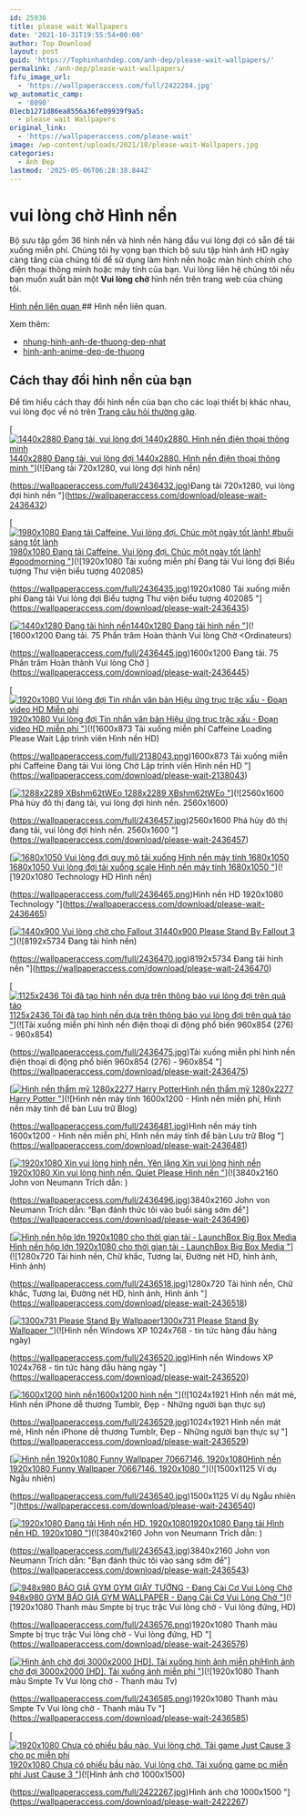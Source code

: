 ```yaml
---
id: 25936
title: please wait Wallpapers
date: '2021-10-31T19:55:54+00:00'
author: Top Download
layout: post
guid: 'https://Tophinhanhdep.com/anh-dep/please-wait-wallpapers/'
permalink: /anh-dep/please-wait-wallpapers/
fifu_image_url:
  - 'https://wallpaperaccess.com/full/2422284.jpg'
wp_automatic_camp:
  - '8098'
01ecb1271d86ea8556a36fe09939f9a5:
  - please wait Wallpapers
original_link:
  - 'https://wallpaperaccess.com/please-wait'
image: /wp-content/uploads/2021/10/please-wait-Wallpapers.jpg
categories:
  - Ảnh Đẹp
lastmod: '2025-05-06T06:28:38.844Z'
---
```

# vui lòng chờ Hình nền

Bộ sưu tập gồm 36 hình nền và hình nền hàng đầu vui lòng đợi có sẵn để tải xuống miễn phí. Chúng tôi hy vọng bạn thích bộ sưu tập hình ảnh HD ngày càng tăng của chúng tôi để sử dụng làm hình nền hoặc màn hình chính cho điện thoại thông minh hoặc máy tính của bạn. Vui lòng liên hệ chúng tôi nếu bạn muốn xuất bản một **Vui lòng chờ** hình nền trên trang web của chúng tôi.

[Hình nền liên quan ](#related) ## Hình nền liên quan.

   
 Xem thêm:

   
- [nhung-hinh-anh-de-thuong-dep-nhat](https://tophinhanhdep.com/hinh-anh-de-thuong/nhung-hinh-anh-de-thuong-dep-nhat/)
- [hinh-anh-anime-dep-de-thuong](https://tophinhanhdep.com/anh-anime/hinh-anh-anime-dep-de-thuong/)

## Cách thay đổi hình nền của bạn

Để tìm hiểu cách thay đổi hình nền của bạn cho các loại thiết bị khác nhau, vui lòng đọc về nó trên [Trang câu hỏi thường gặp](https://tophinhanhdep.com/faq/).

  
[[![1440x2880 Đang tải, vui lòng đợi 1440x2880.  Hình nền điện thoại thông minh](https://wallpaperaccess.com/full/2422284.jpg)1440x2880 Đang tải, vui lòng đợi 1440x2880. Hình nền điện thoại thông minh "](https://wallpaperaccess.com/download/please-wait-2422284)](![Đang tải 720x1280, vui lòng đợi hình nền)

(https://wallpaperaccess.com/full/2436432.jpg)Đang tải 720x1280, vui lòng đợi hình nền "](https://wallpaperaccess.com/download/please-wait-2436432)

[[![1980x1080 Đang tải Caffeine. Vui lòng đợi.  Chúc một ngày tốt lành!  #buổi sáng tốt lành](https://wallpaperaccess.com/full/1465613.png)1980x1080 Đang tải Caffeine. Vui lòng đợi. Chúc một ngày tốt lành! #goodmorning "](https://wallpaperaccess.com/download/please-wait-1465613)](![1920x1080 Tải xuống miễn phí Đang tải Vui lòng đợi Biểu tượng Thư viện biểu tượng 402085)

(https://wallpaperaccess.com/full/2436435.jpg)1920x1080 Tải xuống miễn phí Đang tải Vui lòng đợi Biểu tượng Thư viện biểu tượng 402085 "](https://wallpaperaccess.com/download/please-wait-2436435)

[[![1440x1280 Đang tải hình nền](https://wallpaperaccess.com/full/2436443.jpg)1440x1280 Đang tải hình nền "](https://wallpaperaccess.com/download/please-wait-2436443)](![1600x1200 Đang tải.  75 Phần trăm Hoàn thành Vui lòng Chờ <Ordinateurs)

(https://wallpaperaccess.com/full/2436445.jpg)1600x1200 Đang tải. 75 Phần trăm Hoàn thành Vui lòng Chờ ](https://wallpaperaccess.com/download/please-wait-2436445)

[[![1920x1080 Vui lòng đợi Tin nhắn văn bản Hiệu ứng trục trặc xấu - Đoạn video HD Miễn phí](https://wallpaperaccess.com/full/2436447.jpg)1920x1080 Vui lòng đợi Tin nhắn văn bản Hiệu ứng trục trặc xấu - Đoạn video HD miễn phí "](https://wallpaperaccess.com/download/please-wait-2436447)](![1600x873 Tải xuống miễn phí Caffeine Loading Please Wait Lập trình viên Hình nền HD)

(https://wallpaperaccess.com/full/2138043.png)1600x873 Tải xuống miễn phí Caffeine Đang tải Vui lòng Chờ Lập trình viên Hình nền HD "](https://wallpaperaccess.com/download/please-wait-2138043)

[[![1288x2289 XBshm62tWEo](https://wallpaperaccess.com/full/2436456.jpg) 1288x2289 XBshm62tWEo "](https://wallpaperaccess.com/download/please-wait-2436456)](![2560x1600 Phá hủy đô thị đang tải, vui lòng đợi hình nền.  2560x1600)

(https://wallpaperaccess.com/full/2436457.jpg)2560x1600 Phá hủy đô thị đang tải, vui lòng đợi hình nền. 2560x1600 "](https://wallpaperaccess.com/download/please-wait-2436457)

[[![1680x1050 Vui lòng đợi quy mô tải xuống Hình nền máy tính 1680x1050](https://wallpaperaccess.com/full/2436460.jpg)1680x1050 Vui lòng đợi tải xuống scale Hình nền máy tính 1680x1050 "](https://wallpaperaccess.com/download/please-wait-2436460)](![1920x1080 Technology HD Hình nền)

(https://wallpaperaccess.com/full/2436465.png)Hình nền HD 1920x1080 Technology "](https://wallpaperaccess.com/download/please-wait-2436465)

[[![1440x900 Vui lòng chờ cho Fallout 3](https://wallpaperaccess.com/full/2436466.jpg)1440x900 Please Stand By Fallout 3 "](https://wallpaperaccess.com/download/please-wait-2436466)](![8192x5734 Đang tải hình nền)

(https://wallpaperaccess.com/full/2436470.jpg)8192x5734 Đang tải hình nền "](https://wallpaperaccess.com/download/please-wait-2436470)

[[![1125x2436 Tôi đã tạo hình nền dựa trên thông báo vui lòng đợi trên quả táo](https://wallpaperaccess.com/full/2422302.jpg)1125x2436 Tôi đã tạo hình nền dựa trên thông báo vui lòng đợi trên quả táo "](https://wallpaperaccess.com/download/please-wait-2422302)](![Tải xuống miễn phí hình nền điện thoại di động phổ biến 960x854 (276) - 960x854)

(https://wallpaperaccess.com/full/2436475.jpg)Tải xuống miễn phí hình nền điện thoại di động phổ biến 960x854 (276) - 960x854 "](https://wallpaperaccess.com/download/please-wait-2436475)

[[![Hình nền thẩm mỹ 1280x2277 Harry Potter](https://wallpaperaccess.com/full/2436479.jpg)Hình nền thẩm mỹ 1280x2277 Harry Potter "](https://wallpaperaccess.com/download/please-wait-2436479)](![Hình nền máy tính 1600x1200 - Hình nền miễn phí, Hình nền máy tính để bàn Lưu trữ Blog)

(https://wallpaperaccess.com/full/2436481.jpg)Hình nền máy tính 1600x1200 - Hình nền miễn phí, Hình nền máy tính để bàn Lưu trữ Blog "](https://wallpaperaccess.com/download/please-wait-2436481)

[[![1920x1080 Xin vui lòng hình nền.  Yên lặng Xin vui lòng hình nền](https://wallpaperaccess.com/full/2436494.jpg)1920x1080 Xin vui lòng hình nền. Quiet Please Hình nền "](https://wallpaperaccess.com/download/please-wait-2436494)](![3840x2160 John von Neumann Trích dẫn: )

(https://wallpaperaccess.com/full/2436496.jpg)3840x2160 John von Neumann Trích dẫn: “Bạn đánh thức tôi vào buổi sáng sớm để"](https://wallpaperaccess.com/download/please-wait-2436496)

[[![Hình nền hộp lớn 1920x1080 cho thời gian tải - LaunchBox Big Box Media](https://wallpaperaccess.com/full/2436512.png)Hình nền hộp lớn 1920x1080 cho thời gian tải - LaunchBox Big Box Media "](https://wallpaperaccess.com/download/please-wait-2436512)](![1280x720 Tải hình nền, Chữ khắc, Tương lai, Đường nét HD, hình ảnh, Hình ảnh)

(https://wallpaperaccess.com/full/2436518.jpg)1280x720 Tải hình nền, Chữ khắc, Tương lai, Đường nét HD, hình ảnh, Hình ảnh "](https://wallpaperaccess.com/download/please-wait-2436518)

[[![1300x731 Please Stand By Wallpaper](https://wallpaperaccess.com/full/2436519.png)1300x731 Please Stand By Wallpaper "](https://wallpaperaccess.com/download/please-wait-2436519)](![Hình nền Windows XP 1024x768 - tin tức hàng đầu hàng ngày)

(https://wallpaperaccess.com/full/2436520.jpg)Hình nền Windows XP 1024x768 - tin tức hàng đầu hàng ngày "](https://wallpaperaccess.com/download/please-wait-2436520)

[[![1600x1200 hình nền](https://wallpaperaccess.com/full/2436524.jpg)1600x1200 hình nền "](https://wallpaperaccess.com/download/please-wait-2436524)](![1024x1921 Hình nền mát mẻ, Hình nền iPhone dễ thương Tumblr, Đẹp - Những người bạn thực sự)

(https://wallpaperaccess.com/full/2436529.jpg)1024x1921 Hình nền mát mẻ, Hình nền iPhone dễ thương Tumblr, Đẹp - Những người bạn thực sự "](https://wallpaperaccess.com/download/please-wait-2436529)

[[![Hình nền 1920x1080 Funny Wallpaper 70667146.  1920x1080](https://wallpaperaccess.com/full/2436539.jpg)Hình nền 1920x1080 Funny Wallpaper 70667146. 1920x1080 "](https://wallpaperaccess.com/download/please-wait-2436539)](![1500x1125 Ví dụ Ngẫu nhiên)

(https://wallpaperaccess.com/full/2436540.jpg)1500x1125 Ví dụ Ngẫu nhiên "](https://wallpaperaccess.com/download/please-wait-2436540)

[[![1920x1080 Đang tải Hình nền HD.  1920x1080](https://wallpaperaccess.com/full/2436541.jpg)1920x1080 Đang tải Hình nền HD. 1920x1080 "](https://wallpaperaccess.com/download/please-wait-2436541)](![3840x2160 John von Neumann Trích dẫn: )

(https://wallpaperaccess.com/full/2436543.jpg)3840x2160 John von Neumann Trích dẫn: "Bạn đánh thức tôi vào sáng sớm để"](https://wallpaperaccess.com/download/please-wait-2436543)

[[![948x980 BÁO GIÁ GYM GYM GIẤY TƯỜNG - Đang Cài Cơ Vui Lòng Chờ](https://wallpaperaccess.com/full/2436552.jpg)948x980 GYM BÁO GIÁ GYM WALLPAPER - Đang Cài Cơ Vui Lòng Chờ "](https://wallpaperaccess.com/download/please-wait-2436552)](![1920x1080 Thanh màu Smpte bị trục trặc Vui lòng chờ - Vui lòng đứng, HD)

(https://wallpaperaccess.com/full/2436576.png)1920x1080 Thanh màu Smpte bị trục trặc Vui lòng chờ - Vui lòng đứng, HD "](https://wallpaperaccess.com/download/please-wait-2436576)

[[![Hình ảnh chờ đợi 3000x2000 [HD].  Tải xuống hình ảnh miễn phí](https://wallpaperaccess.com/full/2276637.jpg)Hình ảnh chờ đợi 3000x2000 \[HD\]. Tải xuống ảnh miễn phí "](https://wallpaperaccess.com/download/please-wait-2276637)](![1920x1080 Thanh màu Smpte Tv Vui lòng chờ - Thanh màu Tv)

(https://wallpaperaccess.com/full/2436585.png)1920x1080 Thanh màu Smpte Tv Vui lòng chờ - Thanh màu Tv "](https://wallpaperaccess.com/download/please-wait-2436585)

[[![1920x1080 Chưa có phiếu bầu nào.  Vui lòng chờ.  Tải game Just Cause 3 cho pc miễn phí](https://wallpaperaccess.com/full/2436588.jpg)1920x1080 Chưa có phiếu bầu nào. Vui lòng chờ. Tải xuống game pc miễn phí Just Cause 3 "](https://wallpaperaccess.com/download/please-wait-2436588)](![Hình ảnh chờ 1000x1500)

(https://wallpaperaccess.com/full/2422267.jpg)Hình ảnh chờ 1000x1500 "](https://wallpaperaccess.com/download/please-wait-2422267)

